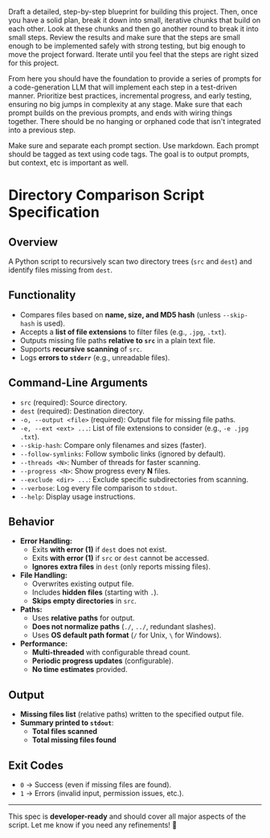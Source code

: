 
Draft a detailed, step-by-step blueprint for building this project. Then, once you have a solid plan, break it down into small, iterative chunks that build on each other. Look at these chunks and then go another round to break it into small steps. Review the results and make sure that the steps are small enough to be implemented safely with strong testing, but big enough to move the project forward. Iterate until you feel that the steps are right sized for this project.

From here you should have the foundation to provide a series of prompts for a code-generation LLM that will implement each step in a test-driven manner. Prioritize best practices, incremental progress, and early testing, ensuring no big jumps in complexity at any stage. Make sure that each prompt builds on the previous prompts, and ends with wiring things together. There should be no hanging or orphaned code that isn't integrated into a previous step.

Make sure and separate each prompt section. Use markdown. Each prompt should be tagged as text using code tags. The goal is to output prompts, but context, etc is important as well.


# **Directory Comparison Script Specification**

## **Overview**  
A Python script to recursively scan two directory trees (`src` and `dest`) and identify files missing from `dest`.  

## **Functionality**  
- Compares files based on **name, size, and MD5 hash** (unless `--skip-hash` is used).  
- Accepts a **list of file extensions** to filter files (e.g., `.jpg`, `.txt`).  
- Outputs missing file paths **relative to `src`** in a plain text file.  
- Supports **recursive scanning** of `src`.  
- Logs **errors to `stderr`** (e.g., unreadable files).  

## **Command-Line Arguments**  
- `src` (required): Source directory.  
- `dest` (required): Destination directory.  
- `-o, --output <file>` (required): Output file for missing file paths.  
- `-e, --ext <ext> ...`: List of file extensions to consider (e.g., `-e .jpg .txt`).  
- `--skip-hash`: Compare only filenames and sizes (faster).  
- `--follow-symlinks`: Follow symbolic links (ignored by default).  
- `--threads <N>`: Number of threads for faster scanning.  
- `--progress <N>`: Show progress every **N** files.  
- `--exclude <dir> ...`: Exclude specific subdirectories from scanning.  
- `--verbose`: Log every file comparison to `stdout`.  
- `--help`: Display usage instructions.  

## **Behavior**  
- **Error Handling:**  
  - Exits **with error (1)** if `dest` does not exist.  
  - Exits **with error (1)** if `src` or `dest` cannot be accessed.  
  - **Ignores extra files** in `dest` (only reports missing files).  
- **File Handling:**  
  - Overwrites existing output file.  
  - Includes **hidden files** (starting with `.`).  
  - **Skips empty directories** in `src`.  
- **Paths:**  
  - Uses **relative paths** for output.  
  - **Does not normalize paths** (`./`, `../`, redundant slashes).  
  - Uses **OS default path format** (`/` for Unix, `\` for Windows).  
- **Performance:**  
  - **Multi-threaded** with configurable thread count.  
  - **Periodic progress updates** (configurable).  
  - **No time estimates** provided.  

## **Output**  
- **Missing files list** (relative paths) written to the specified output file.  
- **Summary printed to `stdout`**:  
  - **Total files scanned**  
  - **Total missing files found**  

## **Exit Codes**  
- `0` → Success (even if missing files are found).  
- `1` → Errors (invalid input, permission issues, etc.).  

---

This spec is **developer-ready** and should cover all major aspects of the script. Let me know if you need any refinements! 🚀